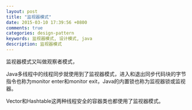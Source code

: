```yaml
---
layout: post
title: "监视器模式"
date: 2015-03-10 17:39:56 +0800
comments: true
categories: design-pattern
keywords: 监视器模式, 设计模式, java
description: 监视器模式
---
```



监视器模式又叫做观察者模式，

Java多线程中的线程同步就使用到了监视器模式，进入和退出同步代码块的字节指令也称为monitor enter和monitor exit，Java的内置锁也称为监视器锁或监视器。

Vector和Hashtable这两种线程安全的容器类也都使用了监视器模式。